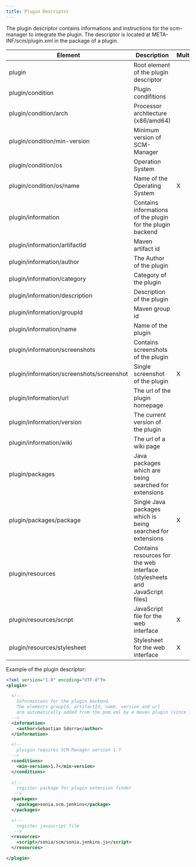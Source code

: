 ```yaml
---
title: Plugin Descriptor
---
```


The plugin descriptor contains informations and instructions for the
scm-manager to integrate the plugin. The descriptor is located at
META-INF/scm/plugin.xml in the package of a plugin.

| Element  | Description  | Multiple  | 
| --- | --- | --- |
| plugin | Root element of the plugin descriptor | | 
| plugin/condition | Plugin condifitions | | 
| plugin/condition/arch | Processor architecture (x86/amd64) | | 
| plugin/condition/min-version | Minimum version of SCM-Manager | | 
| plugin/condition/os | Operation System | | 
| plugin/condition/os/name | Name of the Operating System | X | 
| plugin/information | Contains informations of the plugin for the plugin backend | | 
| plugin/information/artifactId | Maven artifact id | | 
| plugin/information/author | The Author of the plugin | |
| plugin/information/category | Category of the plugin | | 
| plugin/information/description | Description of the plugin | | 
| plugin/information/groupId | Maven group id | | 
| plugin/information/name | Name of the plugin | | 
| plugin/information/screenshots | Contains screenshots of the plugin | | 
| plugin/information/screenshots/screenshot | Single screenshot of the plugin | X | 
| plugin/information/url | The url of the plugin homepage | | 
| plugin/information/version | The current version of the plugin | | 
| plugin/information/wiki | The url of a wiki page | | 
| plugin/packages | Java packages which are being searched for extensions | | 
| plugin/packages/package | Single Java packages which is being searched for extensions | X | 
| plugin/resources | Contains resources for the web interface (stylesheets and JavaScript files) | | 
| plugin/resources/script | JavaScript file for the web interface | X | 
| plugin/resources/stylesheet | Stylesheet for the web interface | X |

Example of the plugin descriptor:

```xml
<?xml version="1.0" encoding="UTF-8"?>
<plugin>

  <!-- 
    Informations for the plugin backend.
    The elements groupId, artifactId, name, version and url
    are automatically added from the pom.xml by a maven plugin (since 1.5).
  -->
  <information>
    <author>Sebastian Sdorra</author>
  </information>

  <!-- 
    pluigin requires SCM-Manager version 1.7 
  -->
  <conditions>
    <min-version>1.7</min-version>
  </conditions>
  
  <!-- 
    register package for plugin extension finder 
   -->
  <packages>
    <package>sonia.scm.jenkins</package>
  </packages>

  <!-- 
    register javascript file 
   -->
  <resources>
    <script>/sonia/scm/sonia.jenkins.js</script>
  </resources>

</plugin>
```
